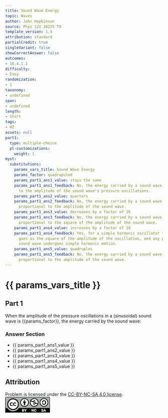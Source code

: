 ```yaml
---
title: Sound Wave Energy
topic: Waves
author: John Hopkinson
source: Phys 122 2022S T9
template_version: 1.4
attribution: standard
partialCredit: true
singleVariant: false
showCorrectAnswer: false
outcomes:
- 16.4.1.1
difficulty:
- Easy
randomization:
- 1
taxonomy:
- undefined
span:
- undefined
length:
- Short
tags:
- HZ
assets: null
part1:
  type: multiple-choice
  pl-customizations:
    weight: 1
myst:
  substitutions:
    params_vars_title: Sound Wave Energy
    params_factor: quadrapuled
    params_part1_ans1_value: stays the same
    params_part1_ans1_feedback: No, the energy carried by a sound wave is related
      to the amplitude of the sound wave's pressure oscillations.
    params_part1_ans2_value: quarters
    params_part1_ans2_feedback: No, the energy carried by a sound wave is not inversely
      proportional to the amplitude of the sound wave.
    params_part1_ans3_value: decreases by a factor of 16
    params_part1_ans3_feedback: No, the energy carried by a sound wave is not inversely
      proportional to the square of the amplitude of the sound wave.
    params_part1_ans4_value: increases by a factor of 16
    params_part1_ans4_feedback: Yes, for a simple harmonic oscillator the total energy
      goes as the square of the amplitude of the oscillation, and any point on a sinusoidal
      sound wave undergoes simple harmonic motion.
    params_part1_ans5_value: quadruples
    params_part1_ans5_feedback: No, the energy carried by a sound wave is not directly
      proportional to the amplitude of the sound wave.
---
```

# {{ params_vars_title }}

## Part 1

When the amplitude of the pressure oscillations in a (sinusoidal) sound wave is {{params_factor}}, the energy carried by the sound wave:

### Answer Section

- {{ params_part1_ans1_value }}
- {{ params_part1_ans2_value }}
- {{ params_part1_ans3_value }}
- {{ params_part1_ans4_value }}
- {{ params_part1_ans5_value }}

## Attribution

Problem is licensed under the [CC-BY-NC-SA 4.0 license](https://creativecommons.org/licenses/by-nc-sa/4.0/).<br> ![The Creative Commons 4.0 license requiring attribution-BY, non-commercial-NC, and share-alike-SA license.](https://raw.githubusercontent.com/firasm/bits/master/by-nc-sa.png)